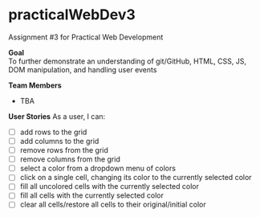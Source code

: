 # practicalWebDev3
Assignment #3 for Practical Web Development

**Goal**    
To further demonstrate an understanding of git/GitHub, HTML, CSS, JS, DOM manipulation, and handling user events

**Team Members**  
- TBA

**User Stories**
As a user, I can:
- [ ] add rows to the grid
- [ ] add columns to the grid
- [ ] remove rows from the grid
- [ ] remove columns from the grid
- [ ] select a color from a dropdown menu of colors
- [ ] click on a single cell, changing its color to the currently selected color
- [ ] fill all uncolored cells with the currently selected color
- [ ] fill all cells with the currently selected color
- [ ] clear all cells/restore all cells to their original/initial color
